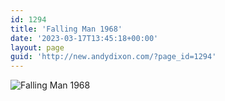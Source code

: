 ```yaml
---
id: 1294
title: 'Falling Man 1968'
date: '2023-03-17T13:45:18+00:00'
layout: page
guid: 'http://new.andydixon.com/?page_id=1294'
---
```


![Falling Man 1968](https://i0.wp.com/assets.g8x2.ldn.idrivee2-23.com/posters/Falling%20Man%201968%2001.jpg?w=1200&ssl=1 "Falling Man 1968")